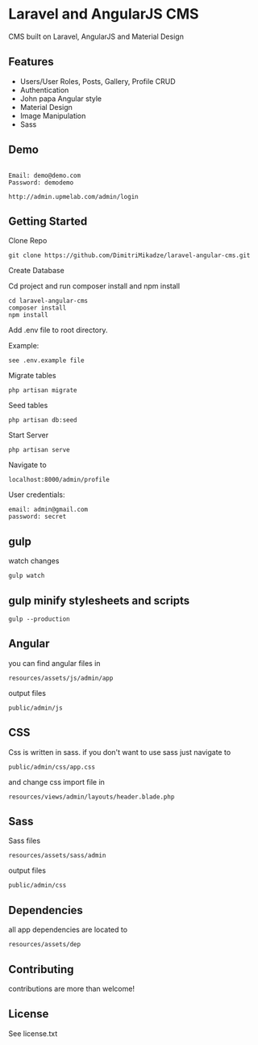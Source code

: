# Laravel and AngularJS CMS

CMS built on Laravel, AngularJS and Material Design

## Features

- Users/User Roles, Posts, Gallery, Profile  CRUD
- Authentication
- John papa Angular style
- Material Design
- Image Manipulation
- Sass

## Demo

````

Email: demo@demo.com
Password: demodemo

http://admin.upmelab.com/admin/login

````

## Getting Started

Clone Repo

````
git clone https://github.com/DimitriMikadze/laravel-angular-cms.git
````

Create Database

Cd project and run composer install and npm install

````
cd laravel-angular-cms
composer install
npm install
````

Add .env file to root directory.

Example:

````
see .env.example file
````

Migrate tables

````
php artisan migrate
````

Seed tables

````
php artisan db:seed
````

Start Server

````
php artisan serve
````

Navigate to

````
localhost:8000/admin/profile
````

User credentials:

````
email: admin@gmail.com
password: secret
````

## gulp

watch changes

````
gulp watch
````

## gulp minify stylesheets and scripts

````
gulp --production
````

## Angular

you can find angular files in

````
resources/assets/js/admin/app
````

output files

````
public/admin/js
````

## CSS

Css is written in sass. if you don't want to use sass just navigate to

````
public/admin/css/app.css
````

and change css import file in

````
resources/views/admin/layouts/header.blade.php
````

## Sass

Sass files

````
resources/assets/sass/admin
````

output files

````
public/admin/css
````

## Dependencies

all app dependencies are located to

````
resources/assets/dep
````

## Contributing

contributions are more than welcome!

## License

See license.txt
